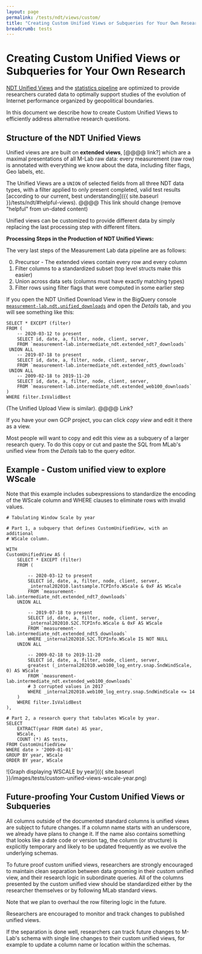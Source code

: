 ```yaml
---
layout: page
permalink: /tests/ndt/views/custom/
title: "Creating Custom Unified Views or Subqueries for Your Own Research"
breadcrumb: tests
---
```


# Creating Custom Unified Views or Subqueries for Your Own Research

[NDT Unified Views]() and the [statistics pipeline]() are optimized to provide
researchers curated data to optimally support studies of the
evolution of Internet performance organized by geopolitical boundaries.

In this document we describe how to create Custom Unified Views to efficiently address
alternative research questions.

## Structure of the NDT Unified Views

Unified views are are built on **extended views**, [@@@@ link?] which are a
maximal presentations of all M-Lab raw data: every measurement (raw row) is
annotated with everything we know about the data, including filter flags, Geo
labels, etc.

The Unified Views are a `UNION` of selected fields from all three NDT data types,
with a filter applied to only present completed, valid test results [according to
our current, best understanding]({{ site.baseurl }}/tests/ndt/#helpful-views).   @@@@ This link should change (remove "helpful" from un-dated content)

Unified views can be customized to provide different data by simply replacing the last
processing step with different filters.


**Processing Steps in the Production of NDT Unified Views:**

The very last steps of the Measurement Lab data pipeline are as follows:

0. Precursor - The extended views contain every row and every column
1. Filter columns to a standardized subset (top level structs make this easier)
2. Union across data sets (columns must have exactly matching types)
3. Filter rows using filter flags that were computed in some earlier step

If you open the NDT Unified Download View in the BigQuery console  [`measurement-lab.ndt.unified_downloads`](https://console.cloud.google.com/bigquery?project=measurement-lab&authuser=0&p=measurement-lab&d=ndt&t=unified_downloads&page=table) and 
open the _Details_ tab, and you will see something like this:

```~sql
SELECT * EXCEPT (filter)
FROM (
    -- 2020-03-12 to present
    SELECT id, date, a, filter, node, client, server,
    FROM `measurement-lab.intermediate_ndt.extended_ndt7_downloads`
 UNION ALL
    -- 2019-07-18 to present
    SELECT id, date, a, filter, node, client, server,
    FROM `measurement-lab.intermediate_ndt.extended_ndt5_downloads`
 UNION ALL
    -- 2009-02-18 to 2019-11-20
    SELECT id, date, a, filter, node, client, server,
    FROM `measurement-lab.intermediate_ndt.extended_web100_downloads`
)
WHERE filter.IsValidBest
```

(The Unified Upload View is similar).    @@@@ Link?

If you have your own GCP project, you can click _copy view_ and edit it there as a view.

Most people will want to copy and edit this view as a subquery of a larger research query.
To do this copy or cut and paste the SQL from MLab's unified view from the _Details_ tab to the query editor. 

## Example - Custom unified view to explore WScale  

Note that this example includes subexpressions to standardize the encoding of the WScale 
column and WHERE clauses to eliminate rows with invalid values.


```~sql
# Tabulating Window Scale by year

# Part 1, a subquery that defines CustomUnifiedView, with an additional
# WScale column.

WITH 
CustomUnifiedView AS (
	SELECT * EXCEPT (filter)
	FROM (

        -- 2020-03-12 to present
		SELECT id, date, a, filter, node, client, server,
		_internal202010.lastsample.TCPInfo.WScale & 0xF AS WScale
		FROM `measurement-lab.intermediate_ndt.extended_ndt7_downloads`
	UNION ALL
    
		-- 2019-07-18 to present
		SELECT id, date, a, filter, node, client, server,
		_internal202010.S2C.TCPInfo.WScale & 0xF AS WScale
		FROM `measurement-lab.intermediate_ndt.extended_ndt5_downloads`
		WHERE _internal202010.S2C.TCPInfo.WScale IS NOT NULL
	UNION ALL
    
		-- 2009-02-18 to 2019-11-20
		SELECT id, date, a, filter, node, client, server,
		greatest (_internal202010.web100_log_entry.snap.SndWindScale, 0) AS WScale
		FROM `measurement-lab.intermediate_ndt.extended_web100_downloads`
		# 3 corrupted values in 2017
		WHERE _internal202010.web100_log_entry.snap.SndWindScale <= 14 
	)
	WHERE filter.IsValidBest 
),

# Part 2, a research query that tabulates WScale by year.
SELECT 
	EXTRACT(year FROM date) AS year,
	WScale,
	COUNT (*) AS tests,
FROM CustomUnifiedView
WHERE date > '2009-01-01'
GROUP BY year, WScale
ORDER BY year, WScale
```

![Graph displaying WSCALE by year]({{ site.baseurl }}/images/tests/custom-unified-views-wscale-year.png)

## Future-proofing Your Custom Unified Views or Subqueries

All columns outside of the documented standard columns is unified views are subject to future
changes. If a column name starts with an underscore, we already have plans to
change it. If the name also contains something that looks like a date code or
version tag, the column (or structure) is explicitly temporary and likely to be
updated frequently as we evolve the underlying schemas.

To future proof custom unified views, researchers are strongly encouraged to
maintain clean separation between data grooming in their custom unified view,
and their research logic in subordinate queries. All of the columns presented by
the custom unified view should be standardized either by the researcher themselves or by
following MLab standard views.

Note that we plan to overhaul the row filtering logic in the future.

Researchers are encouraged to monitor and track changes to published unified views.

If the separation is done well, researchers can track future changes to
M-Lab's schema with single line changes to their custom unified views, for
example to update a column name or location within the schemas.
